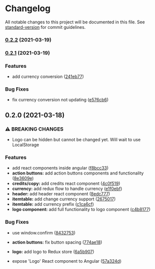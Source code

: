 # Changelog

All notable changes to this project will be documented in this file. See [standard-version](https://github.com/conventional-changelog/standard-version) for commit guidelines.

### [0.2.2](https://github.com/emanu-dev/react-invoicing/compare/v0.2.1...v0.2.2) (2021-03-19)

### [0.2.1](https://github.com/emanu-dev/react-invoicing/compare/v0.2.0...v0.2.1) (2021-03-19)


### Features

* add currency conversion ([241eb77](https://github.com/emanu-dev/react-invoicing/commit/241eb779a5447ee853f47a01abc82aed5f9c9b3c))


### Bug Fixes

* fix currency conversion not updating ([e576cb6](https://github.com/emanu-dev/react-invoicing/commit/e576cb6ff382d326c8d16619334f7547ba81b838))

## 0.2.0 (2021-03-18)


### ⚠ BREAKING CHANGES

* Logo can be hidden but cannot be changed yet. Will wait to use LocalStorage

### Features

* add react components inside angular ([f8bcc33](https://github.com/emanu-dev/react-invoicing/commit/f8bcc333493f7dcb4c222fad4169b7a59daf2e70))
* **action buttons:** add action buttons components and functionality ([8e3609e](https://github.com/emanu-dev/react-invoicing/commit/8e3609e0af4e6428f84991d08fc3c3cc69bb4d71))
* **credits/copy:** add credits react component ([4c0f519](https://github.com/emanu-dev/react-invoicing/commit/4c0f519d79fdf9063aae0fb2e0d5b15b28d12c9e))
* **currency:** add redux flow to handle currency ([e1f0ebf](https://github.com/emanu-dev/react-invoicing/commit/e1f0ebff8348ab3de4bad16a26d5184d612f8e49))
* **header:** add header react component ([8edc777](https://github.com/emanu-dev/react-invoicing/commit/8edc77768bb2b99693fc0414df2ab63b56bd080c))
* **itemtable:** add change currency support ([2675017](https://github.com/emanu-dev/react-invoicing/commit/26750177c61ddbceebd2df9580bec4629f3fe06c))
* **itemtable:** add currency prefix ([c1ca6cf](https://github.com/emanu-dev/react-invoicing/commit/c1ca6cf1a5bd0d152fd92e287a85bc8ea47a6321))
* **logo component:** add full functionality to logo component ([c4b8177](https://github.com/emanu-dev/react-invoicing/commit/c4b81778881e696fff38144a4257cc59c9fd3d22))


### Bug Fixes

* use window.confirm ([8432753](https://github.com/emanu-dev/react-invoicing/commit/843275347f7b5475937ffd04f09e4e0bd8d46422))
* **action buttons:** fix button spacing ([774ae18](https://github.com/emanu-dev/react-invoicing/commit/774ae18a77bb566464e9360d9224576cc4538d66))
* **logo:** add logo to Redux store ([6a5b907](https://github.com/emanu-dev/react-invoicing/commit/6a5b90776400c7c46a24cb02e619c8272d441a60))


* expose 'Logo' React component to Angular ([57a324d](https://github.com/emanu-dev/react-invoicing/commit/57a324d9032816818533c61c146913f2648046d4))
